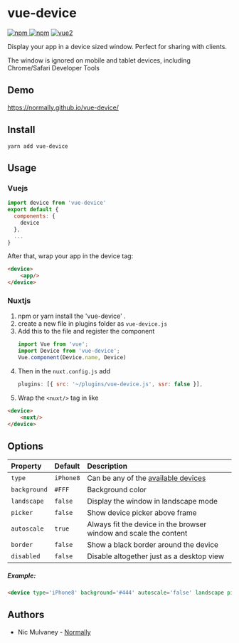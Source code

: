 # vue-device

[![npm](https://img.shields.io/npm/v/vue-device.svg) ![npm](https://img.shields.io/npm/dm/vue-device.svg)](https://www.npmjs.com/package/vue-device)
[![vue2](https://img.shields.io/badge/vue-2.x-brightgreen.svg)](https://vuejs.org/)

Display your app in a device sized window. Perfect for sharing with clients.

The window is ignored on mobile and tablet devices, including Chrome/Safari Developer Tools

## Demo

https://normally.github.io/vue-device/

## Install

```
yarn add vue-device
```

## Usage
### Vuejs

```javascript
import device from 'vue-device'
export default {
  components: {
    device
  },
  ...
}
```

After that, wrap your app in the device tag:

```html
<device>
	<app/>
</device>
```

### Nuxtjs

1. npm or yarn install the 'vue-device' .
2. create a new file in plugins folder as ```vue-device.js```
3. Add this to the file and register the component
    ```javascript
    import Vue from 'vue'; 
    import Device from 'vue-device'; 
    Vue.component(Device.name, Device)
    ```
4. Then in the ```nuxt.config.js``` add
    ```javascript 
    plugins: [{ src: '~/plugins/vue-device.js', ssr: false }],
    ```
5. Wrap the ```<nuxt/>``` tag in like 
```html
<device>
	<nuxt/>
</device> 
```


## Options

| Property     | Default   | Description                                                       |
| :----------- | :-------- | :---------------------------------------------------------------- |
| `type`       | `iPhone8` | Can be any of the [available devices](DEVICES.md)                 |
| `background` | `#FFF`    | Background color                                                  |
| `landscape`  | `false`   | Display the window in landscape mode                              |
| `picker`     | `false`   | Show device picker above frame                                    |
| `autoscale`  | `true`    | Always fit the device in the browser window and scale the content |
| `border`     | `false`   | Show a black border around the device                             |
| `disabled`   | `false`   | Disable altogether just as a desktop view                         |

##### Example:

```html
<device type='iPhone8' background='#444' autoscale='false' landscape picker border> ... </device>
```

## Authors

* Nic Mulvaney - [Normally](http://normally.com)
